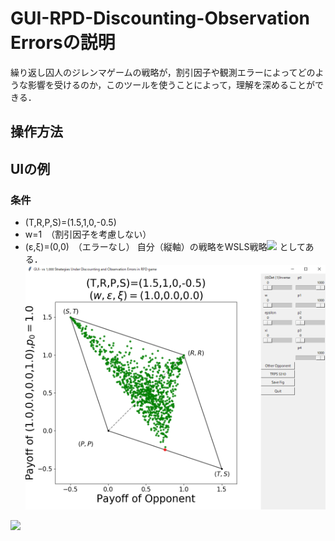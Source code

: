 # GUI-RPD-Discounting-Observation Errorsの説明
繰り返し囚人のジレンマゲームの戦略が，割引因子や観測エラーによってどのような影響を受けるのか，このツールを使うことによって，理解を深めることができる．
## 操作方法

## UIの例
### 条件
- (T,R,P,S)=(1.5,1,0,-0.5)
- w=1　（割引因子を考慮しない）
- (ε,ξ)=(0,0)　（エラーなし）
自分（縦軸）の戦略をWSLS戦略<img src="https://latex.codecogs.com/gif.latex?%7B%5Cbf%20p%7D%3D%281%2C0%2C0%2C1%29%2Cp_0%3D1">
としてある．
![wsls strategy](https://github.com/azm17/RPD/blob/master/wsls.PNG "wsls")
<img src="https://latex.codecogs.com/gif.latex?\sqrt[n]{x}">

